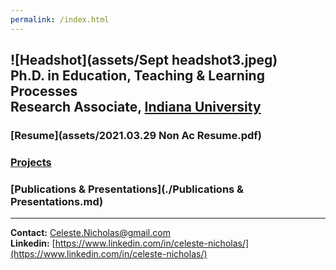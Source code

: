 ```yaml
---
permalink: /index.html
---
```

![Headshot](assets/Sept headshot3.jpeg) <br>
**Ph.D. in Education,** Teaching & Learning Processes <br>
**Research Associate,** [Indiana University](https://crlt.indiana.edu/people/index.html) <br>
----
### [Resume](assets/2021.03.29 Non Ac Resume.pdf)
### [Projects](./Projects.md)
### [Publications & Presentations](./Publications & Presentations.md)
----

**Contact:** Celeste.Nicholas@gmail.com <br>
**Linkedin:** [https://www.linkedin.com/in/celeste-nicholas/](https://www.linkedin.com/in/celeste-nicholas/)

